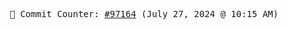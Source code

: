 <p align="center">
    <samp>
        📮 Commit Counter: <a href="https://github.com/Javascript-void0/Javascript-void0/commits/main">#97164</a> (July 27, 2024 @ 10:15 AM)
    </samp>
</p>